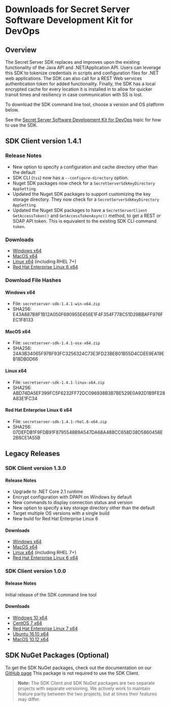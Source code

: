 [title]: # (Downloads for Secret Server Software Development Kit for DevOps)
[tags]: # (API,Scripting,DevOps,SDK,Download)
[priority]: # (1000)

# Downloads for Secret Server Software Development Kit for DevOps

## Overview

The Secret Server SDK replaces and improves upon the existing functionality of the Java API and .NET/Application API. Users can leverage this SDK to tokenize credentials in scripts and configuration files for .NET web applications. The SDK can also call for a REST Web services authentication token for added functionality. Finally, the SDK has a local encrypted cache for every location it is installed in to allow for quicker transit times and resiliency in case communication with SS is lost.

To download the SDK command line tool, choose a version and OS platform below.

See the [Secret Server Software Development Kit for DevOps](../sdk-cli/index.md) topic for how to use the SDK.

## SDK Client version 1.4.1

### Release Notes

- New option to specify a configuration and cache directory other than the default
- SDK CLI (`tss`) now has a `--configure-directory` option.
- Nuget SDK packages now check for a `SecretServerSdkKeyDirectory AppSetting`.
- Updated the Nuget SDK packages to support customizing the key storage directory. They now check for a `SecretServerSdkKeyDirectory AppSetting`.
- Updated the Nuget SDK packages to have a `SecretServerClient` `GetAccessToken()` and     `GetAccessTokenAsync()` method, to get a REST or SOAP API token. This is equivalent to the existing SDK CLI command `token`.


### Downloads

- [Windows x64](https://downloads.ss.thycotic.com/secretserversdk/1.4.1/secretserver-sdk-1.4.1-win-x64.zip)
- [MacOS x64](https://downloads.ss.thycotic.com/secretserversdk/1.4.1/secretserver-sdk-1.4.1-osx-x64.zip)
- [Linux x64](https://downloads.ss.thycotic.com/secretserversdk/1.4.1/secretserver-sdk-1.4.1-linux-x64.zip) (including RHEL 7+)
- [Red Hat Enterprise Linux 6 x64](https://downloads.ss.thycotic.com/secretserversdk/1.4.1/secretserver-sdk-1.4.1-rhel.6-x64.zip)

### Download File Hashes

#### Windows x64

- File: `secretserver-sdk-1.4.1-win-x64.zip`
- SHA256: E43A887B8F1B12A050F690955E656E1F4F354F778C51D29BBAFF976FEC1F8133

#### MacOS x64

- File: `secretserver-sdk-1.4.1-osx-x64.zip`
- SHA256: 24A3B34065F978F93FC3256324C73E3FD23BEB01B55D4CDEE9EA19EB18DB0D66

#### Linux x64

- File: `secretserver-sdk-1.4.1-linux-x64.zip`
- SHA256: ABD74DA5EF399FC5F6232FF72DC096938B3B7BE529E0A92D1B9FE28A83E1FC34

#### Red Hat Enterprise Linux 6 x64

- File: `secretserver-sdk-1.4.1-rhel.6-x64.zip`
- SHA256: 07DEFDB1F9FDB91F8795548B9A547DA68A488CC658D38D5860458E2B8CE1A55B

## Legacy Releases

### SDK Client version 1.3.0

#### Release Notes

- Upgrade to .NET Core 2.1 runtime
- Encrypt configuration with DPAPI on Windows by default
- New commands to display connection status and version
- New option to specify a key storage directory other than the default
- Target multiple OS versions with a single build
- New build for Red Hat Enterprise Linux 6

#### Downloads

- [Windows x64](https://downloads.ss.thycotic.com/secretserversdk/1.3.0/secretserver-sdk-1.3.0-win-x64.zip)
- [MacOS x64](https://downloads.ss.thycotic.com/secretserversdk/1.3.0/secretserver-sdk-1.3.0-osx-x64.zip)
- [Linux x64](https://downloads.ss.thycotic.com/secretserversdk/1.3.0/secretserver-sdk-1.3.0-linux-x64.zip) (including RHEL 7+)
- [Red Hat Enterprise Linux 6 x64](https://downloads.ss.thycotic.com/secretserversdk/1.3.0/secretserver-sdk-1.3.0-rhel.6-x64.zip)

### SDK Client version 1.0.0

#### Release Notes

Initial release of the SDK command line tool

#### Downloads

- [Windows 10 x64](https://updates.thycotic.net/secretserver/secretserversdk/1.0.0-win10-x64.zip)
- [CentOS 7 x64](https://updates.thycotic.net/secretserver/secretserversdk/1.0.0-centos.7-x64.zip)
- [Red Hat Enterprise Linux 7 x64](https://updates.thycotic.net/secretserver/secretserversdk/1.0.0-rhel.7-x64.zip)
- [Ubuntu 16.10 x64](https://updates.thycotic.net/secretserver/secretserversdk/1.0.0-ubuntu.16.10-x64.zip)
- [MacOS 10.12 x64](https://updates.thycotic.net/secretserver/secretserversdk/1.0.0-osx.10.12-x64.zip)

## SDK NuGet Packages (Optional)

To get the SDK NuGet packages, check out the documentation on our [GitHub page](https://github.com/thycotic/sdk-documentation) This package is not required to use the SDK Client.

> **Note:** The SDK Client and SDK NuGet packages are two separate projects with separate versioning. We actively work to maintain feature parity between the two projects, but at times their features may differ.

